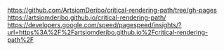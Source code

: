 https://github.com/ArtsiomDeribo/critical-rendering-path/tree/gh-pages
https://artsiomderibo.github.io/critical-rendering-path/
https://developers.google.com/speed/pagespeed/insights/?url=https%3A%2F%2Fartsiomderibo.github.io%2Fcritical-rendering-path%2F
